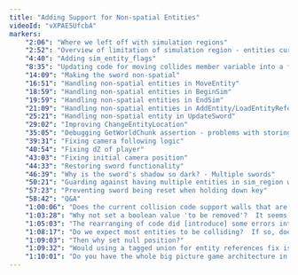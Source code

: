 ```yaml
---
title: "Adding Support for Non-spatial Entities"
videoId: "vXPAE5UfcbA"
markers:
    "2:06": "Where we left off with simulation regions"
    "2:52": "Overview of limitation of simulation region - entities currently must have position"
    "4:40": "Adding sim_entity_flags"
    "8:35": "Updating code for moving collides member variable into a flag"
    "14:09": "Making the sword non-spatial"
    "16:51": "Handling non-spatial entities in MoveEntity"
    "18:59": "Handling non-spatial entities in BeginSim"
    "19:59": "Handling non-spatial entities in EndSim"
    "21:09": "Handling non-spatial entities in AddEntity/LoadEntityReference/GetSimSpaceP"
    "25:21": "Handling non-spatial entity in UpdateSword"
    "29:02": "Improving ChangeEntityLocation"
    "35:05": "Debugging GetWorldChunk assertion - problems with storing invalid positions and non-spatial flag"
    "39:31": "Fixing camera following logic"
    "40:54": "Fixing dZ of player"
    "43:03": "Fixing initial camera position"
    "44:33": "Restoring sword functionality"
    "46:39": "Why is the sword's shadow so dark? - Multiple swords"
    "50:21": "Guarding against having multiple entities in sim_region with same storage index"
    "57:23": "Preventing sword being reset when holding down key"
    "58:42": "Q&A"
    "1:00:06": "Does the current collision code support walls that are not 90 degrees?  Say if the wall is at 45 degrees, would the collision code still work?"
    "1:03:28": "Why not set a boolean value 'to be removed'?  It seems like setting the position to an arbitrary position isn't as explicit as setting a flag to say that the entity should be removed on the next update frame."
    "1:05:03": "The rearranging of code did [introduce] some errors into the code.  Is this normal for daily coding?"
    "1:08:17": "Do we expect most entities to be colliding?  If so, does it make sense to have the flag be 'non-colliding' instead?"
    "1:09:03": "Then why set null position?"
    "1:09:32": "Would using a tagged union for entity references fix issues we're having with LoadEntityReference?"
    "1:10:01": "Do you have the whole big picture game architecture in your head at every point, or do you have to check what you did from time to time?"
---
```

